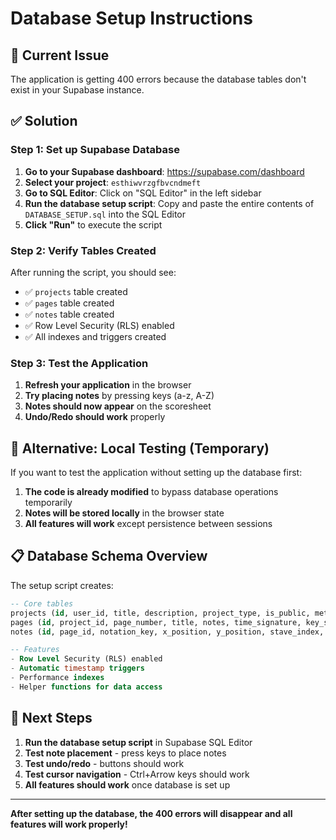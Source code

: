 # Database Setup Instructions

## 🚨 Current Issue

The application is getting 400 errors because the database tables don't exist in your Supabase instance.

## ✅ Solution

### Step 1: Set up Supabase Database

1. **Go to your Supabase dashboard**: https://supabase.com/dashboard
2. **Select your project**: `esthiwvrzgfbvcndmeft`
3. **Go to SQL Editor**: Click on "SQL Editor" in the left sidebar
4. **Run the database setup script**: Copy and paste the entire contents of `DATABASE_SETUP.sql` into the SQL Editor
5. **Click "Run"** to execute the script

### Step 2: Verify Tables Created

After running the script, you should see:

- ✅ `projects` table created
- ✅ `pages` table created
- ✅ `notes` table created
- ✅ Row Level Security (RLS) enabled
- ✅ All indexes and triggers created

### Step 3: Test the Application

1. **Refresh your application** in the browser
2. **Try placing notes** by pressing keys (a-z, A-Z)
3. **Notes should now appear** on the scoresheet
4. **Undo/Redo should work** properly

## 🔧 Alternative: Local Testing (Temporary)

If you want to test the application without setting up the database first:

1. **The code is already modified** to bypass database operations temporarily
2. **Notes will be stored locally** in the browser state
3. **All features will work** except persistence between sessions

## 📋 Database Schema Overview

The setup script creates:

```sql
-- Core tables
projects (id, user_id, title, description, project_type, is_public, metadata, timestamps)
pages (id, project_id, page_number, title, notes, time_signature, key_signature, tempo, positions)
notes (id, page_id, notation_key, x_position, y_position, stave_index, octave, stem_direction)

-- Features
- Row Level Security (RLS) enabled
- Automatic timestamp triggers
- Performance indexes
- Helper functions for data access
```

## 🎯 Next Steps

1. **Run the database setup script** in Supabase SQL Editor
2. **Test note placement** - press keys to place notes
3. **Test undo/redo** - buttons should work
4. **Test cursor navigation** - Ctrl+Arrow keys should work
5. **All features should work** once database is set up

---

**After setting up the database, the 400 errors will disappear and all features will work properly!**
